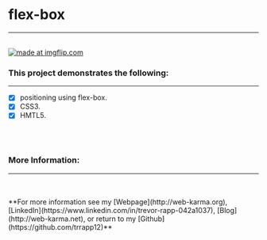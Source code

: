 # flex-box
---
<br/>
<a href="https://imgflip.com/gif/1y1he1"><img src="https://i.imgflip.com/1y1he1.gif" title="made at imgflip.com"/></a>

### This project demonstrates the following:
---

- [x] positioning using flex-box.
- [x] CSS3.
- [x] HMTL5.
<br/>
<br/>

### More Information:
---
<br/>
<br/>
**For more information see my [Webpage](http://web-karma.org), [LinkedIn](https://www.linkedin.com/in/trevor-rapp-042a1037), [Blog](http://web-karma.net), or return to my [Github](https://github.com/trrapp12)**
